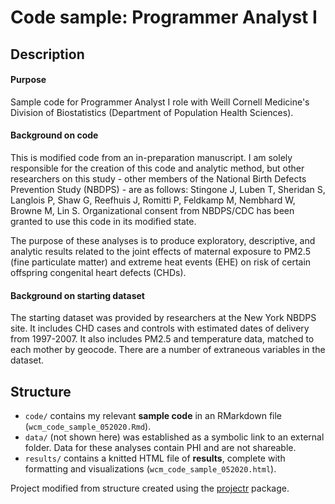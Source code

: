 # Code sample: Programmer Analyst I

## Description

#### Purpose

Sample code for Programmer Analyst I role with Weill Cornell Medicine's Division of Biostatistics (Department of Population Health Sciences). 

#### Background on code

This is modified code from an in-preparation manuscript. I am solely responsible for the creation of this code and analytic method, but other researchers on this study - other members of the National Birth Defects Prevention Study (NBDPS) - are as follows: Stingone J, Luben T, Sheridan S, Langlois P, Shaw G, Reefhuis J, Romitti P, Feldkamp M, Nembhard W, Browne M, Lin S. Organizational consent from NBDPS/CDC has been granted to use this code in its modified state.

The purpose of these analyses is to produce exploratory, descriptive, and analytic results related to the joint effects of maternal exposure to PM2.5 (fine particulate matter) and extreme heat events (EHE) on risk of certain offspring congenital heart defects (CHDs).

#### Background on starting dataset

The starting dataset was provided by researchers at the New York NBDPS site. It includes CHD cases and controls with estimated dates of delivery from 1997-2007. It also includes PM2.5 and temperature data, matched to each mother by geocode. There	are a number of extraneous variables in the dataset.

## Structure

* `code/` contains my relevant **sample code** in an RMarkdown file (`wcm_code_sample_052020.Rmd`).
* `data/` (not shown here) was established as a symbolic link to an external folder. Data for these analyses contain PHI and are not shareable.
* `results/` contains a knitted HTML file of **results**, complete with formatting and visualizations (`wcm_code_sample_052020.html`).

Project modified from structure created using the [projectr](https://github.com/jeff-goldsmith/projectr) package.
